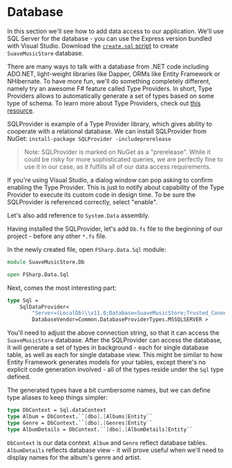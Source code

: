 # Database

In this section we'll see how to add data access to our application.
We'll use SQL Server for the database - you can use the Express version bundled with Visual Studio.
Download the [`create.sql` script](https://raw.githubusercontent.com/theimowski/SuaveMusicStore/master/create.sql) to create `SuaveMusicStore` database.

There are many ways to talk with a database from .NET code including ADO.NET, light-weight libraries like Dapper, ORMs like Entity Framework or NHibernate.
To have more fun, we'll do something completely different, namely try an awesome F# feature called Type Providers.
In short, Type Providers allows to automatically generate a set of types based on some type of schema.
To learn more about Type Providers, check out [this resource](https://msdn.microsoft.com/en-us/library/hh156509.aspx).

SQLProvider is example of a Type Provider library, which gives ability to cooperate with a relational database.
We can install SQLProvider from NuGet:
```install-package SQLProvider -includeprerelease```

> Note: SQLProvider is marked on NuGet as a "prerelease". While it could be risky for more sophisticated queries, we are perfectly fine to use it in our case, as it fulfills all of our data access requirements.

If you're using Visual Studio, a dialog window can pop asking to confirm enabling the Type Provider. 
This is just to notify about capability of the Type Provider to execute its custom code in design time.
To be sure the SQLProvider is referenced correctly, select "enable".

Let's also add reference to `System.Data` assembly.

Having installed the SQLProvider, let's add `Db.fs` file to the beginning of our project - before any other `*.fs` file.

In the newly created file, open `FSharp.Data.Sql` module:

```fsharp
module SuaveMusicStore.Db

open FSharp.Data.Sql
```

Next, comes the most interesting part:

```fsharp
type Sql = 
    SqlDataProvider< 
        "Server=(LocalDb)\\v11.0;Database=SuaveMusicStore;Trusted_Connection=True;MultipleActiveResultSets=true", 
        DatabaseVendor=Common.DatabaseProviderTypes.MSSQLSERVER >
```

You'll need to adjust the above connection string, so that it can access the `SuaveMusicStore` database.
After the SQLProvider can access the database, it will generate a set of types in background - each for single database table, as well as each for single database view.
This might be similar to how Entity Framework generates models for your tables, except there's no explicit code generation involved - all of the types reside under the `Sql` type defined.

The generated types have a bit cumbersome names, but we can define type aliases to keep things simpler:

```fsharp
type DbContext = Sql.dataContext
type Album = DbContext.``[dbo].[Albums]Entity``
type Genre = DbContext.``[dbo].[Genres]Entity``
type AlbumDetails = DbContext.``[dbo].[AlbumDetails]Entity``
```

`DbContext` is our data context.
`Album` and `Genre` reflect database tables.
`AlbumDetails` reflects database view - it will prove useful when we'll need to display names for the album's genre and artist.






